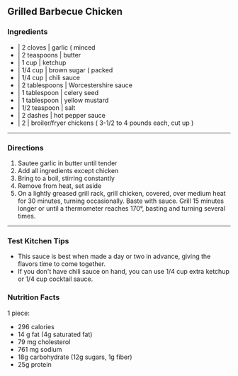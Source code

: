 ## Grilled Barbecue Chicken

### Ingredients

* | 2 cloves      | garlic                 ( minced
* | 2 teaspoons   | butter
* | 1 cup         | ketchup
* | 1/4 cup       | brown sugar            ( packed
* | 1/4 cup       | chili sauce
* | 2 tablespoons | Worcestershire sauce
* | 1 tablespoon  | celery seed
* | 1 tablespoon  | yellow mustard
* | 1/2 teaspoon  | salt
* | 2 dashes      | hot pepper sauce
* | 2             | broiler/fryer chickens ( 3-1/2 to 4 pounds each, cut up )

---

### Directions

1. Sautee garlic in butter until tender
1. Add all ingredients except chicken
1. Bring to a boil, stirring constantly
1. Remove from heat, set aside
1. On a lightly greased grill rack, grill chicken, covered, over medium heat for 30 minutes, turning occasionally. Baste with sauce. Grill 15 minutes longer or until a thermometer reaches 170°, basting and turning several times.

---

### Test Kitchen Tips
- This sauce is best when made a day or two in advance, giving the flavors time to come together.
- If you don't have chili sauce on hand, you can use 1/4 cup extra ketchup or 1/4 cup cocktail sauce.

### Nutrition Facts

1 piece: 

- 296 calories
- 14 g fat (4g saturated fat)
- 79 mg cholesterol
- 761 mg sodium
- 18g carbohydrate (12g sugars, 1g fiber)
- 25g protein

